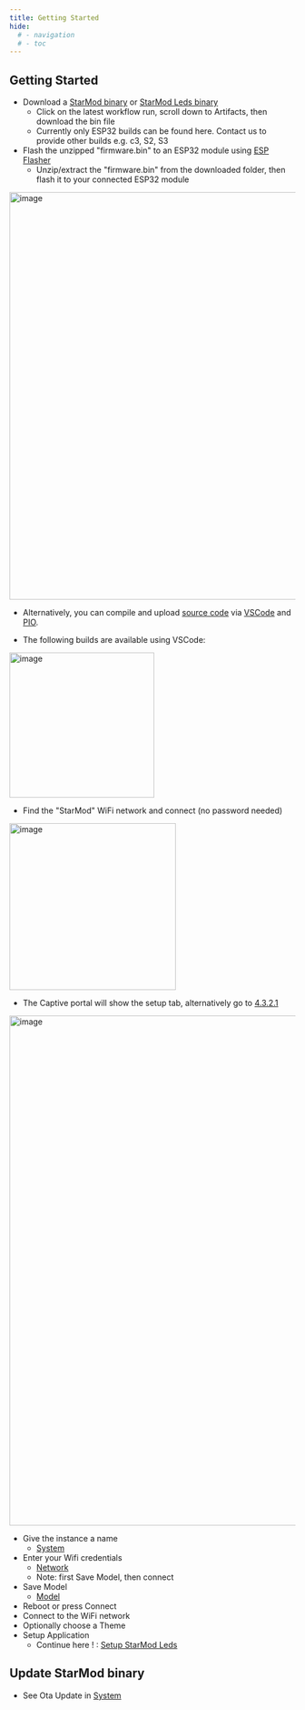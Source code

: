```yaml
---
title: Getting Started
hide:
  # - navigation
  # - toc
---
```


## Getting Started

* Download a [StarMod binary](https://github.com/ewowi/StarMod/actions) or [StarMod Leds binary](https://github.com/MoonModules/StarModLeds/actions)
    * Click on the latest workflow run, scroll down to Artifacts, then download the bin file
    * Currently only ESP32 builds can be found here. Contact us to provide other builds e.g. c3, S2, S3
* Flash the unzipped "firmware.bin" to an ESP32 module using [ESP Flasher](https://github.com/srg74/WLED-wemos-shield/tree/master/resources/Firmware/WLED_%20ESP_Flasher)
    * Unzip/extract the "firmware.bin" from the downloaded folder, then flash it to your connected ESP32 module

<img width="716" alt="image" src="https://github.com/ewowi/StarDocs/assets/138451817/c8ab160d-bba0-4d5b-aed4-c858fea3637f">

* Alternatively, you can compile and upload [source code](https://github.com/ewowi/StarMod) via [VSCode](https://code.visualstudio.com) and [PIO](https://platformio.org). 

* The following builds are available using VSCode:

<img width="255" alt="image" src="https://github.com/ewowi/StarDocs/assets/138451817/cbd75a65-0046-4008-8670-ef97f4393b82">

* Find the "StarMod" WiFi network and connect (no password needed)

<img width="293" alt="image" src="https://github.com/ewowi/StarDocs/assets/138451817/e7b1e16a-8014-42dc-9e07-f4e0cbf04efd">

* The Captive portal will show the setup tab, alternatively go to [4.3.2.1](http://4.3.2.1)

<img width="896" alt="image" src="https://github.com/ewowi/StarDocs/assets/138451817/cd8bd820-0a40-4ead-a0d2-14e0d0aa4ac3">

* Give the instance a name
    * [System](/StarDocs/SysMod/SysModSystem)
* Enter your Wifi credentials
    * [Network](/StarDocs/SysMod/SysModNetwork)
    * Note: first Save Model, then connect 
* Save Model
    * [Model](/StarDocs/SysMod/SysModModel)
* Reboot or press Connect
* Connect to the WiFi network
* Optionally choose a Theme
* Setup Application
    * Continue here ! : [Setup StarMod Leds](/StarDocs/BasicsLed/GettingStarted)

## Update StarMod binary

* See Ota Update in [System](/StarDocs/SysMod/SysModSystem)
